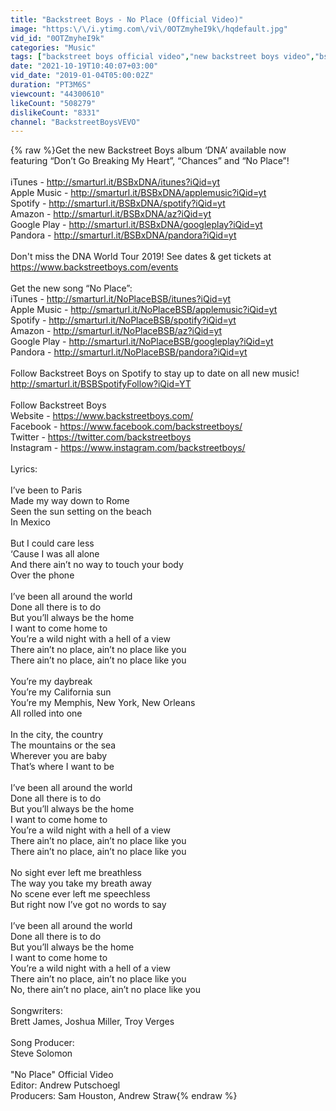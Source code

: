 ```yaml
---
title: "Backstreet Boys - No Place (Official Video)"
image: "https:\/\/i.ytimg.com\/vi\/0OTZmyheI9k\/hqdefault.jpg"
vid_id: "0OTZmyheI9k"
categories: "Music"
tags: ["backstreet boys official video","new backstreet boys video","bsb official video"]
date: "2021-10-19T10:40:07+03:00"
vid_date: "2019-01-04T05:00:02Z"
duration: "PT3M6S"
viewcount: "44300610"
likeCount: "508279"
dislikeCount: "8331"
channel: "BackstreetBoysVEVO"
---
```

{% raw %}Get the new Backstreet Boys album ‘DNA’ available now featuring “Don’t Go Breaking My Heart”, “Chances” and “No Place”!<br /><br />iTunes - <a rel="nofollow" target="blank" href="http://smarturl.it/BSBxDNA/itunes?iQid=yt">http://smarturl.it/BSBxDNA/itunes?iQid=yt</a><br />Apple Music - <a rel="nofollow" target="blank" href="http://smarturl.it/BSBxDNA/applemusic?iQid=yt">http://smarturl.it/BSBxDNA/applemusic?iQid=yt</a><br />Spotify - <a rel="nofollow" target="blank" href="http://smarturl.it/BSBxDNA/spotify?iQid=yt">http://smarturl.it/BSBxDNA/spotify?iQid=yt</a><br />Amazon - <a rel="nofollow" target="blank" href="http://smarturl.it/BSBxDNA/az?iQid=yt">http://smarturl.it/BSBxDNA/az?iQid=yt</a><br />Google Play - <a rel="nofollow" target="blank" href="http://smarturl.it/BSBxDNA/googleplay?iQid=yt">http://smarturl.it/BSBxDNA/googleplay?iQid=yt</a><br />Pandora - <a rel="nofollow" target="blank" href="http://smarturl.it/BSBxDNA/pandora?iQid=yt">http://smarturl.it/BSBxDNA/pandora?iQid=yt</a><br /><br />Don't miss the DNA World Tour 2019! See dates &amp; get tickets at <a rel="nofollow" target="blank" href="https://www.backstreetboys.com/events">https://www.backstreetboys.com/events</a><br /> <br />Get the new song “No Place”:<br />iTunes - <a rel="nofollow" target="blank" href="http://smarturl.it/NoPlaceBSB/itunes?iQid=yt">http://smarturl.it/NoPlaceBSB/itunes?iQid=yt</a><br />Apple Music - <a rel="nofollow" target="blank" href="http://smarturl.it/NoPlaceBSB/applemusic?iQid=yt">http://smarturl.it/NoPlaceBSB/applemusic?iQid=yt</a><br />Spotify - <a rel="nofollow" target="blank" href="http://smarturl.it/NoPlaceBSB/spotify?iQid=yt">http://smarturl.it/NoPlaceBSB/spotify?iQid=yt</a><br />Amazon - <a rel="nofollow" target="blank" href="http://smarturl.it/NoPlaceBSB/az?iQid=yt">http://smarturl.it/NoPlaceBSB/az?iQid=yt</a><br />Google Play - <a rel="nofollow" target="blank" href="http://smarturl.it/NoPlaceBSB/googleplay?iQid=yt">http://smarturl.it/NoPlaceBSB/googleplay?iQid=yt</a><br />Pandora - <a rel="nofollow" target="blank" href="http://smarturl.it/NoPlaceBSB/pandora?iQid=yt">http://smarturl.it/NoPlaceBSB/pandora?iQid=yt</a><br /> <br />Follow Backstreet Boys on Spotify to stay up to date on all new music!<br /><a rel="nofollow" target="blank" href="http://smarturl.it/BSBSpotifyFollow?iQid=YT">http://smarturl.it/BSBSpotifyFollow?iQid=YT</a><br /> <br />Follow Backstreet Boys<br />Website - <a rel="nofollow" target="blank" href="https://www.backstreetboys.com/">https://www.backstreetboys.com/</a><br />Facebook - <a rel="nofollow" target="blank" href="https://www.facebook.com/backstreetboys/">https://www.facebook.com/backstreetboys/</a><br />Twitter - <a rel="nofollow" target="blank" href="https://twitter.com/backstreetboys">https://twitter.com/backstreetboys</a><br />Instagram - <a rel="nofollow" target="blank" href="https://www.instagram.com/backstreetboys/">https://www.instagram.com/backstreetboys/</a><br /> <br />Lyrics:<br /> <br />I’ve been to Paris<br />Made my way down to Rome<br />Seen the sun setting on the beach<br />In Mexico<br /> <br />But I could care less<br />‘Cause I was all alone<br />And there ain’t no way to touch your body<br />Over the phone<br /> <br />I’ve been all around the world<br />Done all there is to do<br />But you’ll always be the home<br />I want to come home to<br />You’re a wild night with a hell of a view<br />There ain’t no place, ain’t no place like you<br />There ain’t no place, ain’t no place like you<br /> <br />You’re my daybreak<br />You’re my California sun<br />You’re my Memphis, New York, New Orleans<br />All rolled into one<br /> <br />In the city, the country<br />The mountains or the sea<br />Wherever you are baby<br />That’s where I want to be<br /> <br />I’ve been all around the world<br />Done all there is to do<br />But you’ll always be the home<br />I want to come home to<br />You’re a wild night with a hell of a view<br />There ain’t no place, ain’t no place like you<br />There ain’t no place, ain’t no place like you<br /> <br />No sight ever left me breathless<br />The way you take my breath away<br />No scene ever left me speechless<br />But right now I’ve got no words to say<br /> <br />I’ve been all around the world<br />Done all there is to do<br />But you’ll always be the home<br />I want to come home to<br />You’re a wild night with a hell of a view<br />There ain’t no place, ain’t no place like you<br />No, there ain’t no place, ain’t no place like you<br /> <br />Songwriters:<br />Brett James, Joshua Miller, Troy Verges<br /> <br />Song Producer:<br />Steve Solomon<br /><br />&quot;No Place&quot; Official Video<br />Editor: Andrew Putschoegl<br />Producers: Sam Houston, Andrew Straw{% endraw %}
